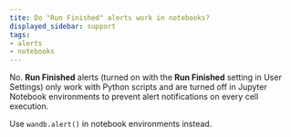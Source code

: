 ```yaml
---
tite: Do "Run Finished" alerts work in notebooks?
displayed_sidebar: support
tags:
- alerts
- notebooks
---
```

No. **Run Finished** alerts (turned on with the **Run Finished** setting in User Settings) only work with Python scripts and are turned off in Jupyter Notebook environments to prevent alert notifications on every cell execution. 

Use `wandb.alert()` in notebook environments instead.
